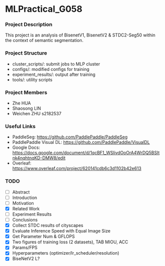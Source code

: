 # MLPractical_G058
### Project Description
This project is an analysis of BisenetV1, BisenetV2 & STDC2-Seg50 within the context of semantic segmentation.

### Project Structure
- cluster_scripts/: submit jobs to MLP cluster
- configs/: modified configs for training
- experiment_results/: output after training
- tools/: utility scripts

### Project Members
- Zhe HUA
- Shaosong LIN
- Weichen ZHU s2182537

### Useful Links
- PaddleSeg: https://github.com/PaddlePaddle/PaddleSeg
- PaddlePaddle Visual DL: https://github.com/PaddlePaddle/VisualDL
- Google Docs: https://docs.google.com/document/d/1qcBF1_WSlivdOoOrA4WrDQ5BSItnk4nqhtnqKD-DMW8/edit
- Overleaf: https://www.overleaf.com/project/620141cdb6c3d1102b42e613


### TODO
- [ ] Abstract
- [ ] Introduction
- [ ] Motivation
- [x] Related Work  
- [ ] Experiment Results
- [ ] Conclusions
- [x] Collect STDC results of cityscapes
- [x] Evaluate Inference Speed with Equal Image Size
- [x] Get Parameter Num & GFLOPS
- [x] Two figures of training loss (2 datasets), TAB MIOU, ACC
- [x] Params/FPS
- [x] Hyperparameters (optimizer/lr_scheduler/resolution)
- [x] BiseNetV2 L?
